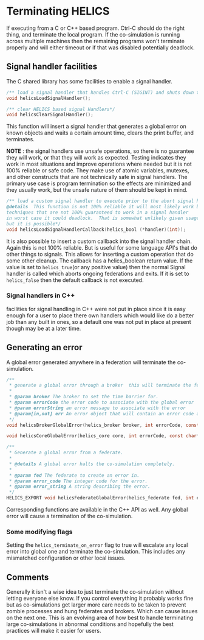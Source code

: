 # Terminating HELICS

If executing from a C or C++ based program. Ctrl-C should do the right thing, and terminate the local program. If the co-simulation is running across multiple machines then the remaining programs won't terminate properly and will either timeout or if that was disabled potentially deadlock.

## Signal handler facilities

The C shared library has some facilities to enable a signal handler.

```c
/** load a signal handler that handles Ctrl-C (SIGINT) and shuts down the library*/
void helicsLoadSignalHandler();

/** clear HELICS based signal Handlers*/
void helicsClearSignalHandler();

```

This function will insert a signal handler that generates a global error on known objects and waits a certain amount time, clears the print buffer, and terminates.

**NOTE** : the signal handlers use unsafe operations, so there is no guarantee they will work, or that they will work as expected. Testing indicates they work in most situations and improve operations where needed but it is not 100% reliable or safe code. They make use of atomic variables, mutexes, and other constructs that are not technically safe in signal handlers. The primary use case is program termination so the effects are minimized and they usually work, but the unsafe nature of them should be kept in mind.

```c
/** load a custom signal handler to execute prior to the abort signal handler
@details  This function is not 100% reliable it will most likely work but uses some functions and
techniques that are not 100% guaranteed to work in a signal handler
in worst case it could deadlock.  That is somewhat unlikely given usage patterns
but it is possible*/
void helicsLoadSignalHandlerCallback(helics_bool (*handler)(int));

```

It is also possible to insert a custom callback into the signal handler chain. Again this is not 100% reliable. But is useful for some language API's that do other things to signals. This allows for inserting a custom operation that do some other cleanup. The callback has a helics_boolean return value. If the value is set to `helics_true`(or any positive value) then the normal Signal handler is called which aborts ongoing federations and exits. If it is set to `helics_false` then the default callback is not executed.

### Signal handlers in C++

facilities for signal handling in C++ were not put in place since it is easy enough for a user to place there own handlers which would like do a better job than any built in ones, so a default one was not put in place at present though may be at a later time.

## Generating an error

A global error generated anywhere in a federation will terminate the co-simulation.

```c
/**
 * generate a global error through a broker  this will terminate the federation
 *
 * @param broker The broker to set the time barrier for.
 * @param errorCode the error code to associate with the global error
 * @param errorString an error message to associate with the error
 * @param[in,out] err An error object that will contain an error code and string if any error occurred during the execution of the function.
 */
void helicsBrokerGlobalError(helics_broker broker, int errorCode, const char *errorString, helics_error* err);

void helicsCoreGlobalError(helics_core core, int errorCode, const char* errorString, helics_error* err);

/**
 * Generate a global error from a federate.
 *
 * @details A global error halts the co-simulation completely.
 *
 * @param fed The federate to create an error in.
 * @param error_code The integer code for the error.
 * @param error_string A string describing the error.
 */
HELICS_EXPORT void helicsFederateGlobalError(helics_federate fed, int error_code, const char* error_string);

```

Corresponding functions are available in the C++ API as well. Any global error will cause a termination of the co-simulation.

### Some modifying flags

Setting the `helics_terminate_on_error` flag to true will escalate any local error into global one and terminate the co-simulation. This includes any mismatched configuration or other local issues.

## Comments

Generally it isn't a wise idea to just terminate the co-simulation without letting everyone else know. If you control everything it probably works fine but as co-simulations get larger more care needs to be taken to prevent zombie processes and hung federates and brokers. Which can cause issues on the next one. This is an evolving area of how best to handle terminating large co-simulations in abnormal conditions and hopefully the best practices will make it easier for users.
